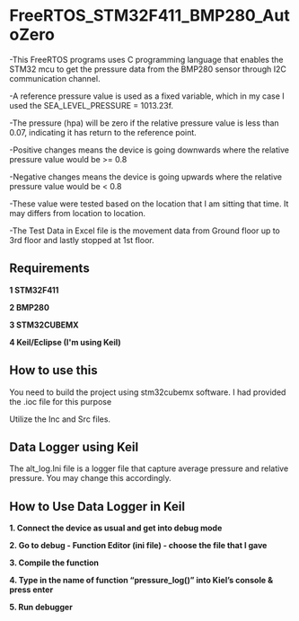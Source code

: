 # FreeRTOS_STM32F411_BMP280_AutoZero

-This FreeRTOS programs uses C programming language that enables the STM32 mcu to get the pressure data from the BMP280 sensor through I2C communication channel.

-A reference pressure value is used as a fixed variable, which in my case I used the SEA_LEVEL_PRESSURE = 1013.23f.

-The pressure (hpa) will be zero if the relative pressure value is less than 0.07, indicating it has return to the reference point.

-Positive changes means the device is going downwards where the relative pressure value would be >= 0.8

-Negative changes means the device is going upwards where the relative pressure value would be < 0.8

-These value were tested based on the location that I am sitting that time. It may differs from location to location.


-The Test Data in Excel file is the movement data from Ground floor up to 3rd floor and lastly stopped at 1st floor.


## Requirements

 **1 STM32F411**
  
 **2 BMP280**
  
 **3 STM32CUBEMX**
  
 **4 Keil/Eclipse  (I'm using Keil)**


## How to use this
You need to build the project using stm32cubemx software.
I had provided the .ioc file for this purpose

Utilize the Inc and Src files.


## Data Logger using Keil

The alt_log.Ini file is a logger file that capture average pressure and relative pressure. You may change this accordingly.

## How to Use Data Logger in Keil

**1.	Connect the device as usual and get into debug mode**

**2.	Go to debug - Function Editor (ini file) - choose the file that I gave**

**3.	Compile the function**

**4.	Type in the name of function “pressure_log()” into Kiel’s console & press enter**

**5.	Run debugger**


